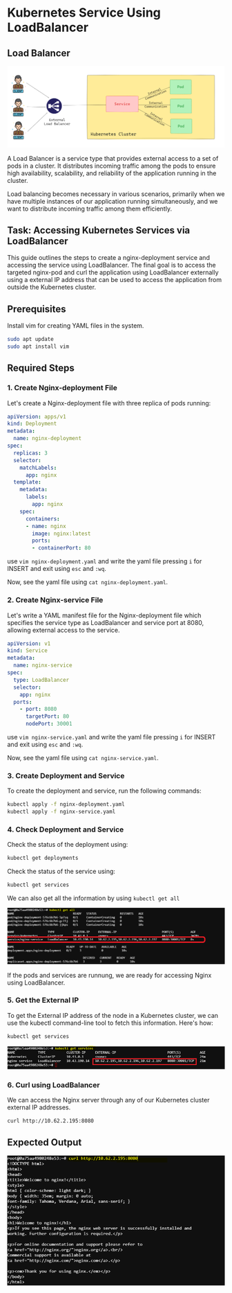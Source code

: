 # Kubernetes Service Using LoadBalancer

## Load Balancer

![alt text](./images/load-balancer.PNG)

A Load Balancer is a service type that provides external access to a set of pods in a cluster. It distributes incoming traffic among the pods to ensure high availability, scalability, and reliability of the application running in the cluster.

Load balancing becomes necessary in various scenarios, primarily when we have multiple instances of our application running simultaneously, and we want to distribute incoming traffic among them efficiently.

## Task: Accessing Kubernetes Services via LoadBalancer

This guide outlines the steps to create a nginx-deployment service and accessing the service using LoadBalancer. The final goal is to access the targeted nginx-pod and curl the application using LoadBalancer externally using a external IP address that can be used to access the application from outside the Kubernetes cluster.

## Prerequisites

Install vim for creating YAML files in the system.

```bash
sudo apt update
sudo apt install vim
```

## Required Steps

### 1. Create Nginx-deployment File

Let's create a Nginx-deployment file with three replica of pods running:

```yaml
apiVersion: apps/v1
kind: Deployment
metadata:
  name: nginx-deployment
spec:
  replicas: 3
  selector:
    matchLabels:
      app: nginx
  template:
    metadata:
      labels:
        app: nginx
    spec:
      containers:
      - name: nginx
        image: nginx:latest
        ports:
        - containerPort: 80
```

use ``vim nginx-deployment.yaml`` and write the yaml file pressing ``i`` for INSERT and exit using ``esc`` and ``:wq``.

Now, see the yaml file using ``cat nginx-deployment.yaml``.

### 2. Create Nginx-service File

Let's write a YAML manifest file for the Nginx-deployment file which specifies the service type as LoadBalancer and service port at 8080, allowing external access to the service.

```yaml
apiVersion: v1
kind: Service
metadata:
  name: nginx-service
spec:
  type: LoadBalancer
  selector:
    app: nginx
  ports:
    - port: 8080
      targetPort: 80
      nodePort: 30001
```
use ``vim nginx-service.yaml`` and write the yaml file pressing ``i`` for INSERT and exit using ``esc`` and ``:wq``.

Now, see the yaml file using ``cat nginx-service.yaml``.

### 3. Create Deployment and Service

To create the deployment and service, run the following commands:

```bash
kubectl apply -f nginx-deployment.yaml
kubectl apply -f nginx-service.yaml
```

### 4. Check Deployment and Service

Check the status of the deployment using:

```bash
kubectl get deployments
```

Check the status of the service using:

```bash
kubectl get services
```

We can also get all the information by using ``kubectl get all``

![alt text](./images/load-balancer-all.png)

If the pods and services are runnung, we are ready for accessing Nginx using LoadBalancer.

### 5. Get the External IP

To get the External IP address of the node in a Kubernetes cluster, we can use the kubectl command-line tool to fetch this information. Here's how:

```bash
kubectl get services
```

![alt text](./images/load-balancer-svc.png)

### 6. Curl using LoadBalancer

We can access the Nginx server through any of our Kubernetes cluster external IP addresses.

```bash
curl http://10.62.2.195:8080
```

## Expected Output

![alt text](./images/load-balancer-output.PNG)
